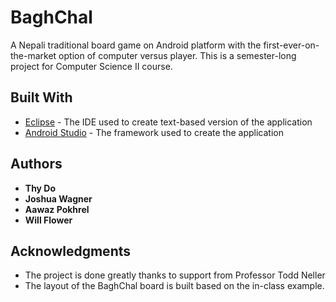 # BaghChal

A Nepali traditional board game on Android platform with the first-ever-on-the-market option of computer versus player. This is a semester-long project for Computer Science II course.


## Built With

* [Eclipse](https://www.eclipse.org/downloads/) - The IDE used to create text-based version of the application
* [Android Studio](https://developer.android.com/studio/) - The framework used to create the application

## Authors

* **Thy Do** 
* **Joshua Wagner**
* **Aawaz Pokhrel**
* **Will Flower**

## Acknowledgments

* The project is done greatly thanks to support from Professor Todd Neller
* The layout of the BaghChal board is built based on the in-class example.
